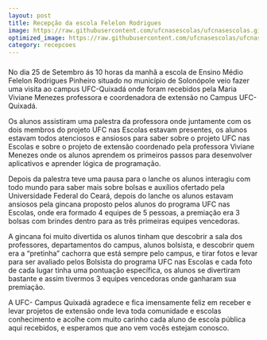 ```yaml
---
layout: post
title: Recepção da escola Felelon Rodrigues
image: https://raw.githubusercontent.com/ufcnasescolas/ufcnasescolas.github.io/master/base/2019-09-25/__capa.jpeg
optimized_image: https://raw.githubusercontent.com/ufcnasescolas/ufcnasescolas.github.io/master/base/.thumb/2019-09-25/Readme.jpg
category: recepcoes
---
```

<!-- DON'T EDIT THIS FILE, GENERATED BY SCRIPT -->
<!-- DON'T EDIT THIS FILE, GENERATED BY SCRIPT -->
<!-- DON'T EDIT THIS FILE, GENERATED BY SCRIPT -->
<!-- DON'T EDIT THIS FILE, GENERATED BY SCRIPT -->
<!-- DON'T EDIT THIS FILE, GENERATED BY SCRIPT -->
###



No dia 25 de Setembro ás 10 horas da manhã a escola de Ensino Médio Felelon Rodrigues Pinheiro situado no município de Solonópole veio fazer uma visita ao campus UFC-Quixadá onde foram recebidos pela Maria Viviane Menezes professora e coordenadora de extensão no Campus UFC-Quixadá.

Os alunos assistiram uma palestra da professora onde juntamente com os dois membros do projeto UFC nas Escolas estavam presentes, os alunos estavam todos atenciosos e ansiosos para saber sobre o projeto UFC nas Escolas e sobre o projeto de extensão coordenado pela professora Viviane Menezes onde os alunos aprendem os primeiros passos para desenvolver aplicativos e aprender lógica de programação.

Depois da palestra teve uma pausa para o lanche os alunos interagiu com todo mundo para saber mais sobre bolsas e auxílios ofertado pela Universidade Federal do Ceará, depois do lanche os alunos estavam ansiosos pela gincana proposto pelos alunos do programa UFC nas Escolas, onde era formado 4 equipes de 5 pessoas, a premiação era 3 bolsas com brindes dentro para as três primeiras equipes vencedoras.

A gincana foi muito divertida os alunos tinham que descobrir a sala dos professores, departamentos do campus, alunos bolsista, e descobrir quem era a “pretinha” cachorra que está sempre pelo campus, e tirar fotos e levar para ser avaliado pelos Bolsista do programa UFC nas Escolas e cada foto de cada lugar tinha uma pontuação específica, os alunos se divertiram bastante e assim tivermos 3 equipes vencedoras onde ganharam sua premiação.

A UFC- Campus Quixadá agradece e fica imensamente feliz em receber e levar projetos de extensão onde leva toda comunidade e escolas conhecimento e acolhe com muito carinho cada aluno de escola pública aqui recebidos, e esperamos que ano vem vocês estejam conosco.
